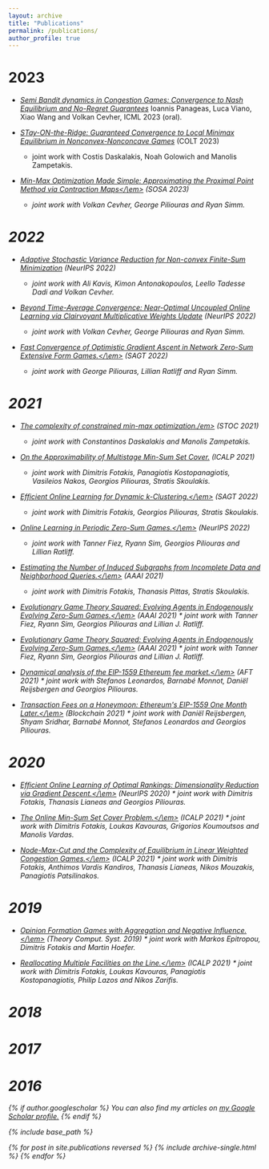 ```yaml
---
layout: archive
title: "Publications"
permalink: /publications/
author_profile: true
---
```


2023
======
* [<em>Semi Bandit dynamics in Congestion Games: Convergence to Nash Equilibrium and No-Regret Guarantees</em>](https://sskoul.github.io/files/paper1.pdf)        Ioannis Panageas, Luca Viano, Xiao Wang and Volkan Cevher, ICML 2023 (oral).

* [<em>STay-ON-the-Ridge: Guaranteed Convergence to Local Minimax Equilibrium in Nonconvex-Nonconcave Games</em>](https://sskoul.github.io/files/paper1.pdf) (COLT 2023)
  * joint work with Costis Daskalakis, Noah Golowich and Manolis Zampetakis.

* [<em>Min-Max Optimization Made Simple: Approximating the Proximal Point Method via Contraction Maps</\em>](https://sskoul.github.io/files/paper1.pdf) (SOSA 2023)
  * joint work with Volkan Cevher, George Piliouras and Ryan Simm.

2022
======
* [<em>Adaptive Stochastic Variance Reduction for Non-convex Finite-Sum Minimization</em>](https://sskoul.github.io/files/paper1.pdf) (NeurIPS 2022)
  * joint work with 	Ali Kavis, Kimon Antonakopoulos, Leello Tadesse Dadi and Volkan Cevher.

* [<em>Beyond Time-Average Convergence: Near-Optimal Uncoupled Online Learning via Clairvoyant Multiplicative Weights Update</em>](https://sskoul.github.io/files/paper1.pdf) (NeurIPS 2022)
  * joint work with Volkan Cevher, George Piliouras and Ryan Simm.

* [<em>Fast Convergence of Optimistic Gradient Ascent in Network Zero-Sum Extensive Form Games.</\em>](https://sskoul.github.io/files/paper1.pdf) (SAGT 2022)
  * joint work with George Piliouras, Lillian Ratliff and Ryan Simm.

2021
======

* [<em>The complexity of constrained min-max optimization./em>](https://sskoul.github.io/files/paper1.pdf) (STOC 2021)
  * joint work with Constantinos Daskalakis and Manolis Zampetakis.

* [<em>On the Approximability of Multistage Min-Sum Set Cover.</em>](https://sskoul.github.io/files/paper1.pdf) (ICALP 2021)
  * joint work with Dimitris Fotakis, Panagiotis Kostopanagiotis, Vasileios Nakos, Georgios Piliouras, Stratis Skoulakis.

* [<em>Efficient Online Learning for Dynamic k-Clustering.</\em>](https://sskoul.github.io/files/paper1.pdf) (SAGT 2022)
  * joint work with Dimitris Fotakis, Georgios Piliouras, Stratis Skoulakis.

* [<em>Online Learning in Periodic Zero-Sum Games.</\em>](https://sskoul.github.io/files/paper1.pdf) (NeurIPS 2022)
    * joint work with Tanner Fiez, Ryann Sim, Georgios Piliouras and Lillian Ratliff.

* [<em>Estimating the Number of Induced Subgraphs from Incomplete Data and Neighborhood Queries.</\em>](https://sskoul.github.io/files/paper1.pdf) (AAAI 2021)
    * joint work with Dimitris Fotakis, Thanasis Pittas, Stratis Skoulakis.

* [<em>Evolutionary Game Theory Squared: Evolving Agents in Endogenously Evolving Zero-Sum Games.</\em>](https://sskoul.github.io/files/paper1.pdf) (AAAI 2021)
      * joint work with Tanner Fiez, Ryann Sim, Georgios Piliouras and Lillian J. Ratliff.

* [<em>Evolutionary Game Theory Squared: Evolving Agents in Endogenously Evolving Zero-Sum Games.</\em>](https://sskoul.github.io/files/paper1.pdf) (AAAI 2021)
      * joint work with Tanner Fiez, Ryann Sim, Georgios Piliouras and Lillian J. Ratliff.

* [<em>Dynamical analysis of the EIP-1559 Ethereum fee market.</\em>](https://sskoul.github.io/files/paper1.pdf) (AFT 2021)
      * joint work with Stefanos Leonardos, Barnabé Monnot, Daniël Reijsbergen and Georgios Piliouras.

* [<em>Transaction Fees on a Honeymoon: Ethereum's EIP-1559 One Month Later.</\em>](https://sskoul.github.io/files/paper1.pdf) (Blockchain 2021)
        * joint work with Daniël Reijsbergen, Shyam Sridhar, Barnabé Monnot, Stefanos Leonardos and Georgios Piliouras.

2020
======

* [<em>Efficient Online Learning of Optimal Rankings: Dimensionality Reduction via Gradient Descent.</\em>](https://sskoul.github.io/files/paper1.pdf) (NeurIPS 2020)
        * joint work with Dimitris Fotakis, Thanasis Lianeas and Georgios Piliouras.

* [<em>The Online Min-Sum Set Cover Problem.</\em>](https://sskoul.github.io/files/paper1.pdf) (ICALP 2021)
      * joint work with Dimitris Fotakis, Loukas Kavouras, Grigorios Koumoutsos and Manolis Vardas.

* [<em>Node-Max-Cut and the Complexity of Equilibrium in Linear Weighted Congestion Games.</\em>](https://sskoul.github.io/files/paper1.pdf) (ICALP 2021)
      * joint work with Dimitris Fotakis, Anthimos Vardis Kandiros, Thanasis Lianeas, Nikos Mouzakis, Panagiotis Patsilinakos.


2019
======


* [<em>Opinion Formation Games with Aggregation and Negative Influence.</\em>](https://sskoul.github.io/files/paper1.pdf) (Theory Comput. Syst. 2019)
        * joint work with Markos Epitropou, Dimitris Fotakis and Martin Hoefer.

* [<em>Reallocating Multiple Facilities on the Line.</\em>](https://sskoul.github.io/files/paper1.pdf) (ICALP 2021)
      * joint work with Dimitris Fotakis, Loukas Kavouras, Panagiotis Kostopanagiotis, Philip Lazos and Nikos Zarifis.


2018
======

2017
======

2016
======

{% if author.googlescholar %}
  You can also find my articles on <u><a href="{{author.googlescholar}}">my Google Scholar profile</a>.</u>
{% endif %}

{% include base_path %}

{% for post in site.publications reversed %}
  {% include archive-single.html %}
{% endfor %}
